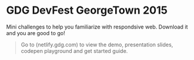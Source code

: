 # GDG DevFest GeorgeTown 2015
Mini challenges to help you familiarize with respondsive web.
Download it and you are good to go!
>Go to (netlify.gdg.com) to view the demo, presentation slides, codepen playground and get started guide.

